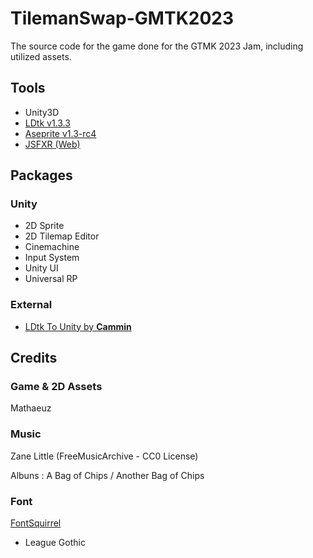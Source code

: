 # TilemanSwap-GMTK2023
The source code for the game done for the GTMK 2023 Jam, including utilized assets.

## Tools
- Unity3D
- [LDtk v1.3.3](https://ldtk.io)
- [Aseprite v1.3-rc4](https://www.aseprite.org)
- [JSFXR (Web)](https://sfxr.me)
  
## Packages
### Unity
- 2D Sprite
- 2D Tilemap Editor
- Cinemachine
- Input System
- Unity UI
- Universal RP
### External
- [LDtk To Unity by **Cammin**](https://cammin.github.io/LDtkToUnity/#install)

## Credits
### Game & 2D Assets
Mathaeuz
### Music
Zane Little (FreeMusicArchive - CC0 License)

Albuns : A Bag of Chips / Another Bag of Chips 

### Font
[FontSquirrel](https://www.fontsquirrel.com)
- League Gothic
